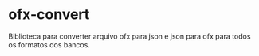 # ofx-convert

Biblioteca para converter arquivo ofx para json e json para ofx para todos os formatos dos bancos.
